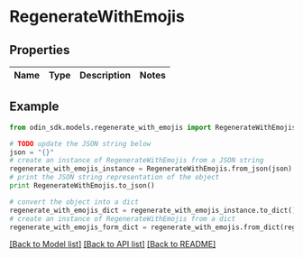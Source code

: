 # RegenerateWithEmojis


## Properties

Name | Type | Description | Notes
------------ | ------------- | ------------- | -------------

## Example

```python
from odin_sdk.models.regenerate_with_emojis import RegenerateWithEmojis

# TODO update the JSON string below
json = "{}"
# create an instance of RegenerateWithEmojis from a JSON string
regenerate_with_emojis_instance = RegenerateWithEmojis.from_json(json)
# print the JSON string representation of the object
print RegenerateWithEmojis.to_json()

# convert the object into a dict
regenerate_with_emojis_dict = regenerate_with_emojis_instance.to_dict()
# create an instance of RegenerateWithEmojis from a dict
regenerate_with_emojis_form_dict = regenerate_with_emojis.from_dict(regenerate_with_emojis_dict)
```
[[Back to Model list]](../README.md#documentation-for-models) [[Back to API list]](../README.md#documentation-for-api-endpoints) [[Back to README]](../README.md)



